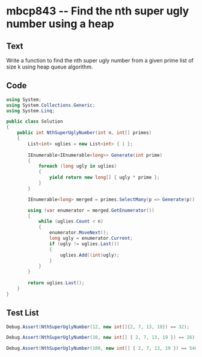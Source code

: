 # mbcp843 -- Find the nth super ugly number using a heap

## Text

Write a function to find the nth super ugly number from a given prime list of size k using heap queue algorithm.

## Code

```csharp
using System;
using System.Collections.Generic;
using System.Linq;

public class Solution
{
    public int NthSuperUglyNumber(int n, int[] primes)
    {
        List<int> uglies = new List<int> { 1 };
        
        IEnumerable<IEnumerable<long>> Generate(int prime)
        {
            foreach (long ugly in uglies)
            {
                yield return new long[] { ugly * prime };
            }
        }

        IEnumerable<long> merged = primes.SelectMany(p => Generate(p)).OrderBy(x => x).Distinct();

        using (var enumerator = merged.GetEnumerator())
        {
            while (uglies.Count < n)
            {
                enumerator.MoveNext();
                long ugly = enumerator.Current;
                if (ugly != uglies.Last())
                {
                    uglies.Add((int)ugly);
                }
            }
        }
        
        return uglies.Last();
    }
}
```

## Test List

```csharp
Debug.Assert(NthSuperUglyNumber(12, new int[]{2, 7, 13, 19}) == 32);
```

```csharp
Debug.Assert(NthSuperUglyNumber(10, new int[] { 2, 7, 13, 19 }) == 26);
```

```csharp
Debug.Assert(NthSuperUglyNumber(100, new int[] { 2, 7, 13, 19 }) == 5408);
```
